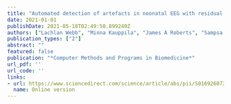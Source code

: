 ```yaml
---
title: "Automated detection of artefacts in neonatal EEG with residual neural networks"
date: 2021-01-01
publishDate: 2021-05-18T02:49:50.899249Z
authors: ["Lachlan Webb", "Minna Kauppila", "James A Roberts", "Sampsa Vanhatalo", "Nathan J Stevenson"]
publication_types: ["2"]
abstract: ""
featured: false
publication: "*Computer Methods and Programs in Biomedicine*"
url_pdf: ''
url_code: ''
links:
- url: https://www.sciencedirect.com/science/article/abs/pii/S0169260721002686
  name: Online version
---
```


